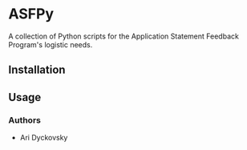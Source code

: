# ASFPy

A collection of Python scripts for the Application Statement Feedback Program's
logistic needs.

<!-- toc -->

## Installation

## Usage 

### Authors

- Ari Dyckovsky
